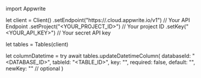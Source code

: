 import Appwrite

let client = Client()
    .setEndpoint("https://<REGION>.cloud.appwrite.io/v1") // Your API Endpoint
    .setProject("<YOUR_PROJECT_ID>") // Your project ID
    .setKey("<YOUR_API_KEY>") // Your secret API key

let tables = Tables(client)

let columnDatetime = try await tables.updateDatetimeColumn(
    databaseId: "<DATABASE_ID>",
    tableId: "<TABLE_ID>",
    key: "",
    required: false,
    default: "",
    newKey: "" // optional
)

